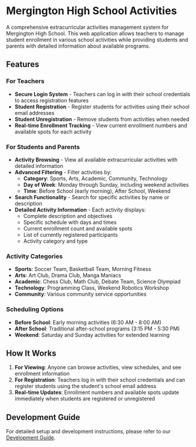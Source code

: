 # Mergington High School Activities

A comprehensive extracurricular activities management system for Mergington High School. This web application allows teachers to manage student enrollment in various school activities while providing students and parents with detailed information about available programs.

## Features

### For Teachers
- **Secure Login System** - Teachers can log in with their school credentials to access registration features
- **Student Registration** - Register students for activities using their school email addresses
- **Student Unregistration** - Remove students from activities when needed
- **Real-time Enrollment Tracking** - View current enrollment numbers and available spots for each activity

### For Students and Parents
- **Activity Browsing** - View all available extracurricular activities with detailed information
- **Advanced Filtering** - Filter activities by:
  - **Category**: Sports, Arts, Academic, Community, Technology
  - **Day of Week**: Monday through Sunday, including weekend activities
  - **Time**: Before School (early morning), After School, Weekend
- **Search Functionality** - Search for specific activities by name or description
- **Detailed Activity Information** - Each activity displays:
  - Complete description and objectives
  - Specific schedule with days and times
  - Current enrollment count and available spots
  - List of currently registered participants
  - Activity category and type

### Activity Categories
- **Sports**: Soccer Team, Basketball Team, Morning Fitness
- **Arts**: Art Club, Drama Club, Manga Maniacs
- **Academic**: Chess Club, Math Club, Debate Team, Science Olympiad
- **Technology**: Programming Class, Weekend Robotics Workshop
- **Community**: Various community service opportunities

### Scheduling Options
- **Before School**: Early morning activities (6:30 AM - 8:00 AM)
- **After School**: Traditional after-school programs (3:15 PM - 5:30 PM)
- **Weekend**: Saturday and Sunday activities for extended learning

## How It Works

1. **For Viewing**: Anyone can browse activities, view schedules, and see enrollment information
2. **For Registration**: Teachers log in with their school credentials and can register students using the student's school email address
3. **Real-time Updates**: Enrollment numbers and available spots update immediately when students are registered or unregistered

## Development Guide

For detailed setup and development instructions, please refer to our [Development Guide](../docs/how-to-develop.md).
